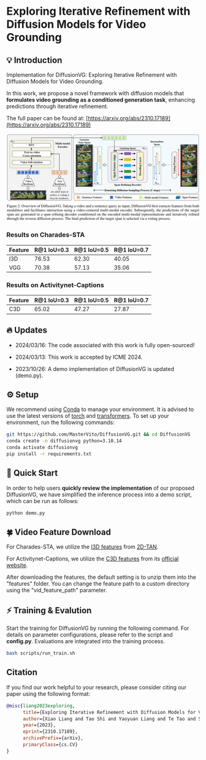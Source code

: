 # Exploring Iterative Refinement with Diffusion Models for Video Grounding  

## 💡 Introduction
Implementation for DiffusionVG: Exploring Iterative Refinement with Diffusion Models for Video Grounding.

In this work, we propose a novel framework with diffusion models that **formulates video grounding as a conditioned generation task**, enhancing predictions through iterative refinement.

The full paper can be found at: [https://arxiv.org/abs/2310.17189](https://arxiv.org/abs/2310.17189)


![model](images/model.png)


### Results on Charades-STA  
| Feature | R@1 IoU=0.3 | R@1 IoU=0.5 | R@1 IoU=0.7 |
|---------|-------------|-------------|-------------|
| I3D     | 76.53       | 62.30       | 40.05       |
| VGG     | 70.38       | 57.13       | 35.06       |
### Results on Activitynet-Captions 
| Feature | R@1 IoU=0.3 | R@1 IoU=0.5 | R@1 IoU=0.7 |
|---------|-------------|-------------|-------------|
| C3D     | 65.02       | 47.27       | 27.87       |


## 🔥 Updates
+ 2024/03/16: The code associated with this work is fully open-sourced!

+ 2024/03/13: This work is accepted by ICME 2024. 

+ 2023/10/26: A demo implementation of DiffusionVG is updated (demo.py).


## ⚙️ Setup

We recommend using [Conda](https://docs.conda.io/projects/miniconda) to manage your environment. It is advised to use the latest versions of [torch](https://github.com/pytorch/pytorch) and [transformers](https://github.com/huggingface/transformers). To set up your environment, run the following commands:

```sh
git https://github.com/MasterVito/DiffusionVG.git && cd DiffusionVG
conda create -n diffusionvg python=3.10.14
conda activate diffusionvg
pip install -r requirements.txt
```

## 🚀 Quick Start
In order to help users **quickly review the implementation** of our proposed DiffusionVG, we have simplified the inference process into a demo script, which can be run as follows:
```sh
python demo.py
```

## 🍀 Video Feature Download
For Charades-STA, we utilize the [I3D features](xx) from [2D-TAN](https://github.com/microsoft/VideoX/tree/master/2D-TAN).

For Activitynet-Captions, we utilize the [C3D features](yy) from its [official website](http://activity-net.org/challenges/2016/download.html#c3d).

After downloading the features, the default setting is to unzip them into the "features" folder. You can change the feature path to a custom directory using the "vid_feature_path" parameter.

## ⚡️ Training & Evalution
Start the training for DiffusionVG by running the following command. For details on parameter configurations, please refer to the script and **config.py**. Evaluations are integrated into the training process.
```sh
bash scripts/run_train.sh
```


## Citation

If you find our work helpful to your research, please consider citing our paper using the following format: 

```bibtex
@misc{liang2023exploring,
      title={Exploring Iterative Refinement with Diffusion Models for Video Grounding}, 
      author={Xiao Liang and Tao Shi and Yaoyuan Liang and Te Tao and Shao-Lun Huang},
      year={2023},
      eprint={2310.17189},
      archivePrefix={arXiv},
      primaryClass={cs.CV}
}
```